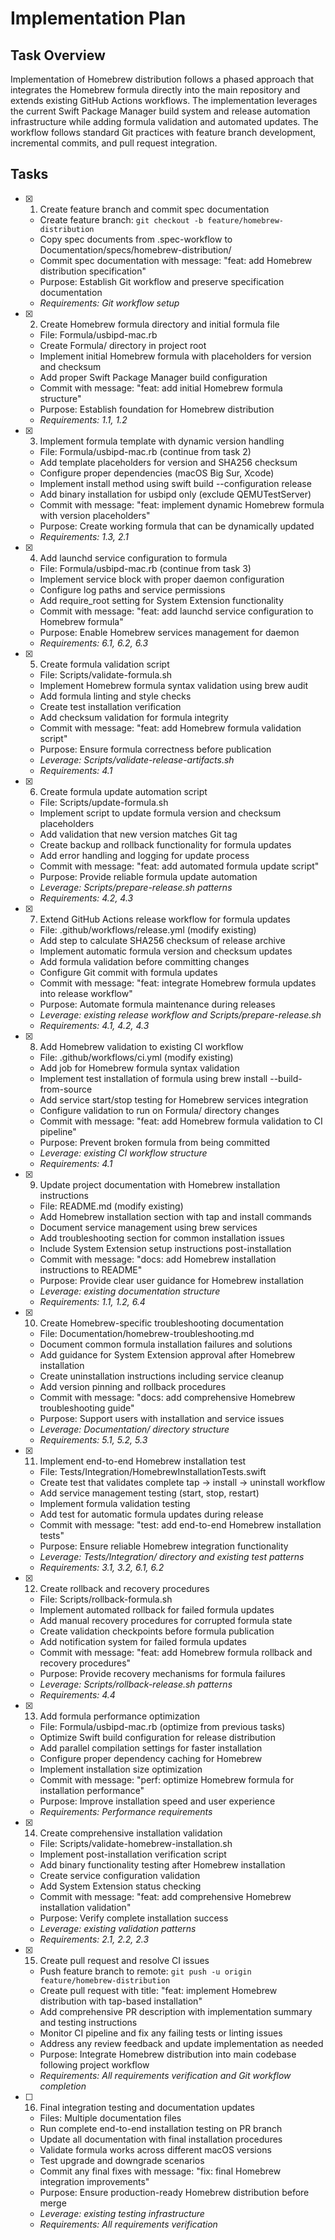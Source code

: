 # Implementation Plan

## Task Overview
Implementation of Homebrew distribution follows a phased approach that integrates the Homebrew formula directly into the main repository and extends existing GitHub Actions workflows. The implementation leverages the current Swift Package Manager build system and release automation infrastructure while adding formula validation and automated updates. The workflow follows standard Git practices with feature branch development, incremental commits, and pull request integration.

## Tasks

- [x] 1. Create feature branch and commit spec documentation
  - Create feature branch: `git checkout -b feature/homebrew-distribution`
  - Copy spec documents from .spec-workflow to Documentation/specs/homebrew-distribution/
  - Commit spec documentation with message: "feat: add Homebrew distribution specification"
  - Purpose: Establish Git workflow and preserve specification documentation
  - _Requirements: Git workflow setup_

- [x] 2. Create Homebrew formula directory and initial formula file
  - File: Formula/usbipd-mac.rb
  - Create Formula/ directory in project root
  - Implement initial Homebrew formula with placeholders for version and checksum
  - Add proper Swift Package Manager build configuration
  - Commit with message: "feat: add initial Homebrew formula structure"
  - Purpose: Establish foundation for Homebrew distribution
  - _Requirements: 1.1, 1.2_

- [x] 3. Implement formula template with dynamic version handling
  - File: Formula/usbipd-mac.rb (continue from task 2)
  - Add template placeholders for version and SHA256 checksum
  - Configure proper dependencies (macOS Big Sur, Xcode)
  - Implement install method using swift build --configuration release
  - Add binary installation for usbipd only (exclude QEMUTestServer)
  - Commit with message: "feat: implement dynamic Homebrew formula with version placeholders"
  - Purpose: Create working formula that can be dynamically updated
  - _Requirements: 1.3, 2.1_

- [x] 4. Add launchd service configuration to formula
  - File: Formula/usbipd-mac.rb (continue from task 3)
  - Implement service block with proper daemon configuration
  - Configure log paths and service permissions
  - Add require_root setting for System Extension functionality
  - Commit with message: "feat: add launchd service configuration to Homebrew formula"
  - Purpose: Enable Homebrew services management for daemon
  - _Requirements: 6.1, 6.2, 6.3_

- [x] 5. Create formula validation script
  - File: Scripts/validate-formula.sh
  - Implement Homebrew formula syntax validation using brew audit
  - Add formula linting and style checks
  - Create test installation verification
  - Add checksum validation for formula integrity
  - Commit with message: "feat: add Homebrew formula validation script"
  - Purpose: Ensure formula correctness before publication
  - _Leverage: Scripts/validate-release-artifacts.sh_
  - _Requirements: 4.1_

- [x] 6. Create formula update automation script
  - File: Scripts/update-formula.sh
  - Implement script to update formula version and checksum placeholders
  - Add validation that new version matches Git tag
  - Create backup and rollback functionality for formula updates
  - Add error handling and logging for update process
  - Commit with message: "feat: add automated formula update script"
  - Purpose: Provide reliable formula update automation
  - _Leverage: Scripts/prepare-release.sh patterns_
  - _Requirements: 4.2, 4.3_

- [x] 7. Extend GitHub Actions release workflow for formula updates
  - File: .github/workflows/release.yml (modify existing)
  - Add step to calculate SHA256 checksum of release archive
  - Implement automatic formula version and checksum updates
  - Add formula validation before committing changes
  - Configure Git commit with formula updates
  - Commit with message: "feat: integrate Homebrew formula updates into release workflow"
  - Purpose: Automate formula maintenance during releases
  - _Leverage: existing release workflow and Scripts/prepare-release.sh_
  - _Requirements: 4.1, 4.2, 4.3_

- [x] 8. Add Homebrew validation to existing CI workflow
  - File: .github/workflows/ci.yml (modify existing)
  - Add job for Homebrew formula syntax validation
  - Implement test installation of formula using brew install --build-from-source
  - Add service start/stop testing for Homebrew services integration
  - Configure validation to run on Formula/ directory changes
  - Commit with message: "feat: add Homebrew formula validation to CI pipeline"
  - Purpose: Prevent broken formula from being committed
  - _Leverage: existing CI workflow structure_
  - _Requirements: 4.1_

- [x] 9. Update project documentation with Homebrew installation instructions
  - File: README.md (modify existing)
  - Add Homebrew installation section with tap and install commands
  - Document service management using brew services
  - Add troubleshooting section for common installation issues
  - Include System Extension setup instructions post-installation
  - Commit with message: "docs: add Homebrew installation instructions to README"
  - Purpose: Provide clear user guidance for Homebrew installation
  - _Leverage: existing documentation structure_
  - _Requirements: 1.1, 1.2, 6.4_

- [x] 10. Create Homebrew-specific troubleshooting documentation
  - File: Documentation/homebrew-troubleshooting.md
  - Document common formula installation failures and solutions
  - Add guidance for System Extension approval after Homebrew installation
  - Create uninstallation instructions including service cleanup
  - Add version pinning and rollback procedures
  - Commit with message: "docs: add comprehensive Homebrew troubleshooting guide"
  - Purpose: Support users with installation and service issues
  - _Leverage: Documentation/ directory structure_
  - _Requirements: 5.1, 5.2, 5.3_

- [x] 11. Implement end-to-end Homebrew installation test
  - File: Tests/Integration/HomebrewInstallationTests.swift
  - Create test that validates complete tap → install → uninstall workflow
  - Add service management testing (start, stop, restart)
  - Implement formula validation testing
  - Add test for automatic formula updates during release
  - Commit with message: "test: add end-to-end Homebrew installation tests"
  - Purpose: Ensure reliable Homebrew integration functionality
  - _Leverage: Tests/Integration/ directory and existing test patterns_
  - _Requirements: 3.1, 3.2, 6.1, 6.2_

- [x] 12. Create rollback and recovery procedures
  - File: Scripts/rollback-formula.sh
  - Implement automated rollback for failed formula updates
  - Add manual recovery procedures for corrupted formula state
  - Create validation checkpoints before formula publication
  - Add notification system for failed formula updates
  - Commit with message: "feat: add Homebrew formula rollback and recovery procedures"
  - Purpose: Provide recovery mechanisms for formula failures
  - _Leverage: Scripts/rollback-release.sh patterns_
  - _Requirements: 4.4_

- [x] 13. Add formula performance optimization
  - File: Formula/usbipd-mac.rb (optimize from previous tasks)
  - Optimize Swift build configuration for release distribution
  - Add parallel compilation settings for faster installation
  - Configure proper dependency caching for Homebrew
  - Implement installation size optimization
  - Commit with message: "perf: optimize Homebrew formula for installation performance"
  - Purpose: Improve installation speed and user experience
  - _Requirements: Performance requirements_

- [x] 14. Create comprehensive installation validation
  - File: Scripts/validate-homebrew-installation.sh
  - Implement post-installation verification script
  - Add binary functionality testing after Homebrew installation
  - Create service configuration validation
  - Add System Extension status checking
  - Commit with message: "feat: add comprehensive Homebrew installation validation"
  - Purpose: Verify complete installation success
  - _Leverage: existing validation patterns_
  - _Requirements: 2.1, 2.2, 2.3_

- [x] 15. Create pull request and resolve CI issues
  - Push feature branch to remote: `git push -u origin feature/homebrew-distribution`
  - Create pull request with title: "feat: implement Homebrew distribution with tap-based installation"
  - Add comprehensive PR description with implementation summary and testing instructions
  - Monitor CI pipeline and fix any failing tests or linting issues
  - Address any review feedback and update implementation as needed
  - Purpose: Integrate Homebrew distribution into main codebase following project workflow
  - _Requirements: All requirements verification and Git workflow completion_

- [ ] 16. Final integration testing and documentation updates
  - Files: Multiple documentation files
  - Run complete end-to-end installation testing on PR branch
  - Update all documentation with final installation procedures
  - Validate formula works across different macOS versions
  - Test upgrade and downgrade scenarios
  - Commit any final fixes with message: "fix: final Homebrew integration improvements"
  - Purpose: Ensure production-ready Homebrew distribution before merge
  - _Leverage: existing testing infrastructure_
  - _Requirements: All requirements verification_